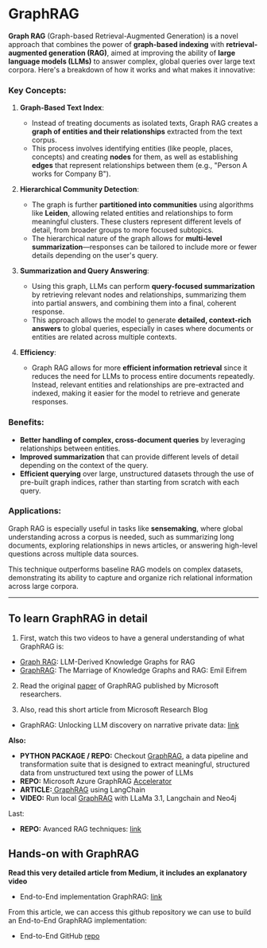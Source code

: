 # GraphRAG

**Graph RAG** (Graph-based Retrieval-Augmented Generation) is a novel approach that combines the power of **graph-based indexing** with **retrieval-augmented generation (RAG)**, aimed at improving the ability of **large language models (LLMs)** to answer complex, global queries over large text corpora. Here's a breakdown of how it works and what makes it innovative:

### Key Concepts:

1. **Graph-Based Text Index**:

   - Instead of treating documents as isolated texts, Graph RAG creates a **graph of entities and their relationships** extracted from the text corpus.
   - This process involves identifying entities (like people, places, concepts) and creating **nodes** for them, as well as establishing **edges** that represent relationships between them (e.g., "Person A works for Company B").
2. **Hierarchical Community Detection**:

   - The graph is further **partitioned into communities** using algorithms like **Leiden**, allowing related entities and relationships to form meaningful clusters. These clusters represent different levels of detail, from broader groups to more focused subtopics.
   - The hierarchical nature of the graph allows for **multi-level summarization**—responses can be tailored to include more or fewer details depending on the user's query.
3. **Summarization and Query Answering**:

   - Using this graph, LLMs can perform **query-focused summarization** by retrieving relevant nodes and relationships, summarizing them into partial answers, and combining them into a final, coherent response.
   - This approach allows the model to generate **detailed, context-rich answers** to global queries, especially in cases where documents or entities are related across multiple contexts.
4. **Efficiency**:

   - Graph RAG allows for more **efficient information retrieval** since it reduces the need for LLMs to process entire documents repeatedly. Instead, relevant entities and relationships are pre-extracted and indexed, making it easier for the model to retrieve and generate responses.

### Benefits:

- **Better handling of complex, cross-document queries** by leveraging relationships between entities.
- **Improved summarization** that can provide different levels of detail depending on the context of the query.
- **Efficient querying** over large, unstructured datasets through the use of pre-built graph indices, rather than starting from scratch with each query.

### Applications:

Graph RAG is especially useful in tasks like **sensemaking**, where global understanding across a corpus is needed, such as summarizing long documents, exploring relationships in news articles, or answering high-level questions across multiple data sources.

This technique outperforms baseline RAG models on complex datasets, demonstrating its ability to capture and organize rich relational information across large corpora.

---



## To learn GraphRAG in detail

1. First, watch this two videos to have a general understanding of what GraphRAG is:

* [Graph RAG]([https://www.youtube.com/watch?v=r09tJfON6kE](https://www.youtube.com/watch?v=r09tJfON6kE)): LLM-Derived Knowledge Graphs for RAG
* [GraphRAG](https://www.youtube.com/watch?v=knDDGYHnnSI): The Marriage of Knowledge Graphs and RAG: Emil Eifrem

2. Read the original [paper](https://arxiv.org/pdf/2404.16130) of GraphRAG published by Microsoft researchers.

3. Also, read this short article from Microsoft Research Blog

* GraphRAG: Unlocking LLM discovery on narrative private data: [link](https://www.microsoft.com/en-us/research/blog/graphrag-unlocking-llm-discovery-on-narrative-private-data/)

**Also:**

* **PYTHON PACKAGE / REPO:** Checkout [GraphRAG](https://pypi.org/project/graphrag/), a data pipeline and transformation suite that is designed to extract meaningful, structured data from unstructured text using the power of LLMs
* **REPO:** Microsoft Azure GraphRAG [Accelerator](https://github.com/Azure-Samples/graphrag-accelerator)
* **ARTICLE:**[ GraphRAG](https://medium.com/data-science-in-your-pocket/graphrag-using-langchain-31b1ef8328b9) using LangChain
* **VIDEO:** Run local [GraphRAG](https://www.youtube.com/watch?v=nkbyD4joa0A) with LLaMa 3.1, Langchain and Neo4j

Last:

* **REPO:** Avanced RAG techniques: [link](https://github.com/NirDiamant/RAG_Techniques)

## Hands-on with GraphRAG

**Read this very detailed article from Medium, it includes an explanatory video**

* End-to-End implementation GraphRAG: [link](https://medium.com/@vinodkumargr/graphrag-graphs-retreival-augmented-generation-unlocking-llm-discovery-on-narrative-private-1bf977dadcdd)

From this article, we can access this github repository we can use to build an End-to-End GraphRAG implementation:

* End-to-End GitHub [repo](https://github.com/ApexIQ/End-to-End-Graphrag-implementation?source=post_page-----1bf977dadcdd--------------------------------)
